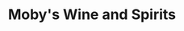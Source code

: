 ---
title: "Moby's Wine and Spirits"
url: /saint-bonifacius/mobys-wine-and-spirits/
shop: alcohol
---